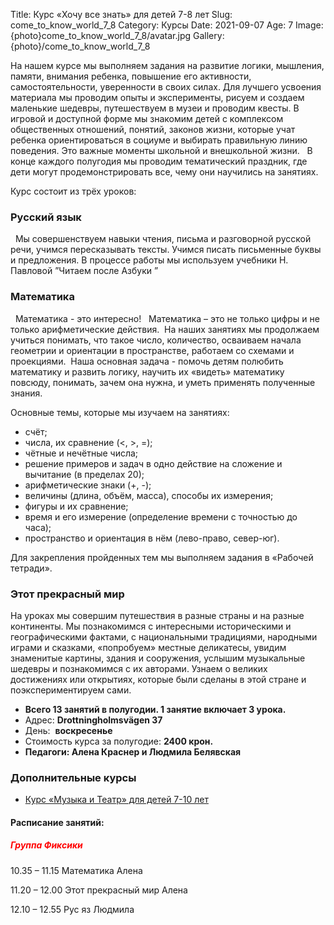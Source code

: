 Title: Курс «Хочу  все знать» для детей 7-8 лет
Slug: come_to_know_world_7_8
Category: Курсы
Date: 2021-09-07
Age: 7
Image: {photo}come_to_know_world_7_8/avatar.jpg
Gallery: {photo}/come_to_know_world_7_8

На нашем курсе мы выполняем задания на развитие логики, мышления, памяти, внимания ребенка, повышение его активности, самостоятельности, уверенности в своих силах. Для лучшего усвоения материала мы проводим опыты и эксперименты, рисуем и создаем маленькие шедевры, путешествуем в музеи и проводим квесты. В игровой и доступной форме мы знакомим детей с комплексом общественных отношений, понятий, законов жизни, которые учат ребенка ориентироваться в социуме и выбирать правильную линию поведения. Это важные моменты школьной и внешкольной жизни.   В конце каждого полугодия мы проводим тематический праздник, где дети могут продемонстрировать все, чему они научились на занятиях.

Курс состоит из трёх уроков:

### Русский язык  
 
Мы совершенствуем навыки чтения, письма и разговорной русской речи, учимся пересказывать тексты. Учимся писать письменные буквы и предложения.
В процессе работы мы используем учебники Н. Павловой ”Читаем после Азбуки ”

### Математика 
 
Математика - это интересно!  
Математика – это не только цифры и не только арифметические действия. 
На наших занятиях мы продолжаем учиться понимать, что такое число, количество, осваиваем начала геометрии и ориентации в пространстве, работаем со схемами и проекциями. 
Наша основная задача - помочь детям полюбить математику и развить логику, научить их «видеть» математику повсюду, понимать, зачем она нужна, и уметь применять полученные знания. 

Основные темы, которые мы изучаем на занятиях: 

* счёт; 
* числа, их сравнение (<, >, =); 
* чётные и нечётные числа; 
* решение примеров и задач в одно действие на сложение и вычитание (в пределах 20); 
* арифметические знаки (+, -); 
* величины (длина, объём, масса), способы их измерения; 
* фигуры и их сравнение; 
* время и его измерение (определение времени с точностью до часа); 
* пространство и ориентация в нём (лево-право, север-юг). 

Для закрепления пройденных тем мы выполняем задания в «Рабочей тетради». 
 
### Этот прекрасный мир

На уроках мы совершим путешествия в разные страны и на разные континенты. Мы познакомимся с интересными историческими и географическими фактами, с национальными традициями, народными играми и сказками, «попробуем» местные деликатесы, увидим знаменитые картины, здания и сооружения, услышим музыкальные шедевры и познакомимся с их авторами. Узнаем о великих достижениях или открытиях, которые были сделаны в этой стране и поэкспериментируем сами.


* **Всего 13 занятий в полугодии. 1 занятие включает 3 урока.**
* Адрес: **Drottningholmsvägen 37** 
* День:  **воскресенье**
* Стоимость курса за полугодие: **2400 крон.**
* **Педагоги: Алена Краснер и Людмила Белявская**

### Дополнительные курсы
* [Курс «Музыка и Театр» для детей 7-10 лет]({filename}/courses/music_theater_7_10.md)

#### Расписание занятий:

##### <span style="color:red">Группа Фиксики</span>

10.35 – 11.15 Математика  Алена

11.20 – 12.00 Этот прекрасный мир  Алена

12.10 – 12.55  Рус яз            Людмила
